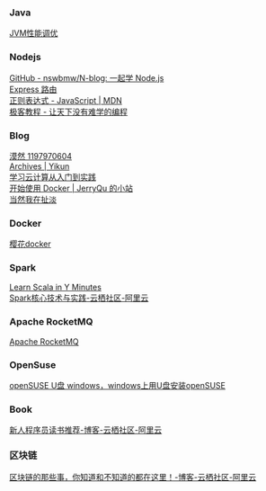 ### Java
[JVM性能调优](http://www.zuidaima.com/blog/3339794296048640.htm)

### Nodejs
[GitHub - nswbmw/N-blog: 一起学 Node.js](https://github.com/nswbmw/N-blog)<br>
[Express 路由](http://expressjs.com/zh-cn/guide/routing.html)<br>
[正则表达式 - JavaScript | MDN](https://developer.mozilla.org/zh-CN/docs/Web/JavaScript/Guide/Regular_Expressions)<br>
[极客教程 - 让天下没有难学的编程](https://www.geekjc.com/)

### Blog
[漠然 1197970604](https://mritd.me/categories/)<br>
[Archives | Yikun](http://yikun.github.io/archives/)<br>
[学习云计算从入门到实践](https://yq.aliyun.com/articles/62910?spm=5176.8091938.0.0.Li79GJ)<br>
[开始使用 Docker | JerryQu 的小站](https://imququ.com/post/use-docker.html)<br>
[当然我在扯淡](http://www.yinwang.org/)

### Docker
[樱花docker](https://app.arukas.io/)

### Spark
[Learn Scala in Y Minutes](https://learnxinyminutes.com/docs/scala/)<br>
[Spark核心技术与实践-云栖社区-阿里云](https://yq.aliyun.com/topic/69?spm=5176.8279002.620247.3)

### Apache RocketMQ
[Apache RocketMQ](https://rocketmq.incubator.apache.org/)

### OpenSuse
[openSUSE U盘 windows，windows上用U盘安装openSUSE](http://blog.csdn.net/phodal/article/details/8683203)

### Book
[新人程序员读书推荐-博客-云栖社区-阿里云](https://yq.aliyun.com/articles/62704?spm=5176.8091938.0.0.lHkHhV)

### 区块链
[ 区块链的那些事，你知道和不知道的都在这里！-博客-云栖社区-阿里云 ](https://yq.aliyun.com/articles/65264?utm_campaign=wenzhang&utm_medium=article&utm_source=QQ-qun&utm_content=m_8025)